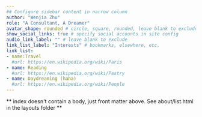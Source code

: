 ```yaml
---
## Configure sidebar content in narrow column
author: "Wenjia Zhu"
role: "A Consultant, A Dreamer"
avatar_shape: rounded # circle, square, rounded, leave blank to exclude
show_social_links: true # specify social accounts in site config
audio_link_label: "" # leave blank to exclude
link_list_label: "Interests" # bookmarks, elsewhere, etc.
link_list:
- name:Travel
  #url: https://en.wikipedia.org/wiki/Paris
- name: Reading
  #url: https://en.wikipedia.org/wiki/Pastry
- name: Daydreaming (haha)
  #url: https://en.wikipedia.org/wiki/People
---
```


** index doesn't contain a body, just front matter above.
See about/list.html in the layouts folder **